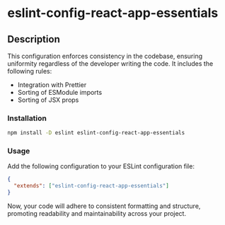 # eslint-config-react-app-essentials

## Description

This configuration enforces consistency in the codebase, ensuring uniformity regardless of the developer writing the code. It includes the following rules:

- Integration with Prettier
- Sorting of ESModule imports
- Sorting of JSX props

### Installation

```sh
npm install -D eslint eslint-config-react-app-essentials
```

### Usage

Add the following configuration to your ESLint configuration file:

```json
{
  "extends": ["eslint-config-react-app-essentials"]
}
```

Now, your code will adhere to consistent formatting and structure, promoting readability and maintainability across your project.
